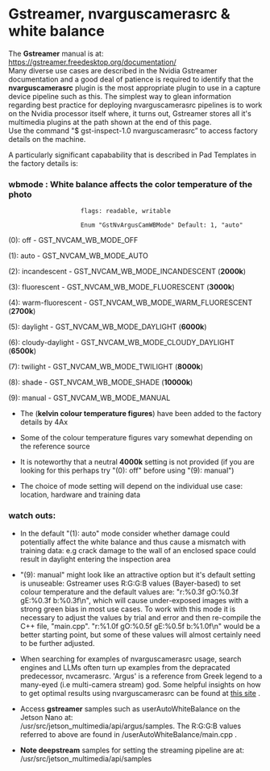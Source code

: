 # Gstreamer, nvarguscamerasrc & white balance

The __Gstreamer__ manual is at: https://gstreamer.freedesktop.org/documentation/  
Many diverse use cases are described in the Nvidia Gstreamer documentation and a good deal of patience is required to identify that the
__nvarguscamerasrc__ plugin is the most appropriate plugin to use in a capture device pipeline such as this.
The simplest way to glean information regarding best practice for deploying nvarguscamerasrc pipelines is to work on the Nvidia processor itself 
where, it turns out, Gstreamer stores all it's multimedia plugins at the path shown at the end of this page.  
Use the command "$ gst-inspect-1.0 nvarguscamerasrc” to access factory details on the machine. 

A particularly significant capabability that is described in Pad Templates in the factory details is:

### wbmode         : White balance affects the color temperature of the photo

                        flags: readable, writable
                        
                        Enum "GstNvArgusCamWBMode" Default: 1, "auto"

(0): off              - GST_NVCAM_WB_MODE_OFF

(1): auto             - GST_NVCAM_WB_MODE_AUTO

(2): incandescent     - GST_NVCAM_WB_MODE_INCANDESCENT          (__2000k__)

(3): fluorescent      - GST_NVCAM_WB_MODE_FLUORESCENT          (__3000k__)

(4): warm-fluorescent - GST_NVCAM_WB_MODE_WARM_FLUORESCENT      (__2700k__)

(5): daylight         - GST_NVCAM_WB_MODE_DAYLIGHT		          (__6000k__)

(6): cloudy-daylight  - GST_NVCAM_WB_MODE_CLOUDY_DAYLIGHT	      (__6500k__)

(7): twilight         - GST_NVCAM_WB_MODE_TWILIGHT		          (__8000k__)

(8): shade            - GST_NVCAM_WB_MODE_SHADE		              (__10000k__)

(9): manual           - GST_NVCAM_WB_MODE_MANUAL

*  The (__kelvin colour temperature figures__) have been added to the factory details by 4Ax

*  Some of the colour temperature figures vary somewhat depending on the reference source

*  It is noteworthy that a neutral __4000k__ setting is not provided (if you are looking for this perhaps try "(0): off" before using "(9): manual")

*  The choice of mode setting will depend on the individual use case: location, hardware and training data

### watch outs:

*  In the default "(1): auto" mode consider whether damage could potentially affect the white balance and thus cause a mismatch with training data: e.g crack damage to
the wall of an enclosed space could result in daylight entering the inspection area
   
*  "(9): manual" might look like an attractive option but it's default setting is unuseable: Gstreamer uses R:G:G:B values (Bayer-based) to set colour temperature 
and the default values are: "r:%0.3f gO:%0.3f gE:%0.3f b:%0.3f\n", which will cause under-exposed images with a strong green bias in most use cases. To work with this mode
it is necessary to adjust the values by trial and error and then re-compile the C++ file, "main.cpp".   "r:%1.0f gO:%0.5f gE:%0.5f b:%1.0f\n" would be a better starting point, but some
of these values will almost certainly need to be further adjusted.

*  When searching for examples of nvarguscamerasrc usage, search engines and LLMs often turn up examples from the depracated predecessor, nvcamerasrc. 'Argus' is a reference
from Greek legend to a many-eyed (i.e multi-camera stream) god. Some helpful insights on how to get optimal results using nvarguscamerasrc can be found at [this site](https://toptechboy.com/jetson-xavier-nx-lesson-4-understanding-and-using-gstreamer-for-absolute-beginners/) . 

*  Access __gstreamer__ samples such as userAutoWhiteBalance on the Jetson Nano at:   
/usr/src/jetson_multimedia/api/argus/samples. The R:G:G:B values referred to above are found in /userAutoWhiteBalance/main.cpp .

*  __Note deepstream__ samples for setting the streaming pipeline are at:  
/usr/src/jetson_multimedia/api/samples
